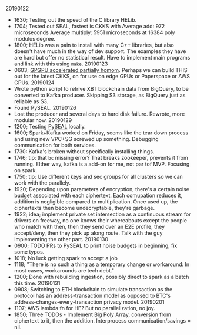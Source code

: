20190122 
- 1630; Testing out the speed of the C library HELib.
- 1704; Tested out SEAL, fastest is CKKS with 
    Average add: 972 microseconds
    Average multiply: 5951 microseconds
  at 16384 poly modulus degree.
- 1800; HELib was a pain to install with many C++ libraries, but also doesn't have much in the way of dev support. The examples they have are hard but offer no statistical result. Have to implement main programs and link with this using `make`.
20190123
- 0603; [GPGPU accelerated partially homom](https://github.com/vernamlab/cuHE). Perhaps we can build THIS out for the latest CKKS, on for use on edge GPUs or Paperspace or AWS GPUs.
20190124
- Wrote python script to retrive XBT blockchain data from BigQuery, to be converted to Kafka producer. Skipping S3 storage, as BigQuery just as reliable as S3.
- Found PySEAL.
20190126
- Lost the producer and several days to hard disk failure. Rewrote, more modular now.
20190129
- 1200; Testing [PySEAL](https://github.com/Lab41/PySEAL) locally.
- 1600; Spark+Kafka worked on Friday, seems like the tear down process and using new VPC+SG screwed up something. Debugging communication for both services.
- 1730: Kafka's broken without specifically installing things.
- 1746; tip: that `bc` missing error? That breaks zookeeper, prevents it from running. EIther way, kafka is a add-on for me, not par tof MVP. Focusing on spark.
- 1750; tip: Use different keys and sec groups for all clusters so we can work with the parallely.
- 1920; Depending upon parameters of encryption, there's a certain noise budget associated with each ciphertext. Each comupation reduces it, addition is negligible compared to multiplication. Once used up, the ciphertexts then become undecryptable, they're garbage.
- 1922; idea; implement private set intersection as a continuous stream for drivers on freeway, no one knows their whereabouts except the people who match with then, then they send over an E2E profile, they accept/deny, then they pick up along route. Talk with the guy implementing the other part.
20190130
- 0900; TODO PRs to PySEAL to print noise budgets in beginning, fix some typos.
- 1018; No luck getting spark to accept a job
- 1118; "There is no such a thing as a temporary change or workaround: In most cases, workarounds are tech debt."
- 1200; Done with rebuilding ingestion, possibly direct to spark as a batch this time.
20190131
- 0908; Switching to ETH blockchain to simulate transaction as the protocol has an address-transaction model as opposed to BTC's address-changes-every-transaction privacy model.
20190201
- 1107; AWS lambda fn for HE? But no parallelization, no joy.
- 1850; Three TODOs - Implement Big Poly Array, conversion from ciphertext to it, then the addition. Interprocess communication/savings = nil.
